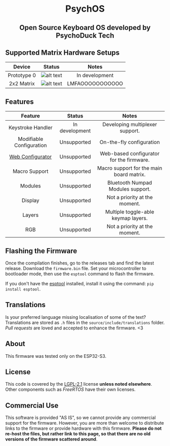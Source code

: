 <div align="center">
  <h1>PsychOS</h1>
  <h2>Open Source Keyboard OS developed by PsychoDuck Tech</h2>
</div>

## Supported Matrix Hardware Setups
|     Device     | Status |                  Notes                  |
| :------------: | :-:    | :-------------------------------------: |
| Prototype 0    | ![alt text][unsupported]     | In development                          |
| 2x2 Matrix     | ![alt text][supported]     | LMFAOOOOOOOOOOO                         |

[supported]: https://img.shields.io/badge/-supported-green "supported"
[preview]: https://img.shields.io/badge/-preview-orange "preview"
[unsupported]: https://img.shields.io/badge/-unsupported-red "in development"

## Features
| Feature | Status | Notes |
| :-: | :-: | :-: |
| Keystroke Handler | In development | Developing multiplexer support. |
| Modifiable Configuration | Unsupported | On-the-fly configuration |
| [Web Configurator](https://github.com/PsychoDuckTech/WebConfigurator) | Unsupported | Web-based configurator for the firmware. |
| Macro Support | Unsupported | Macro support for the main board matrix. |
| Modules | Unsupported | Bluetooth Numpad Modules support. |
| Display | Unsupported | Not a priority at the moment. |
| Layers | Unsupported | Multiple toggle-able keymap layers. |
| RGB | Unsupported | Not a priority at the moment. |

## Flashing the Firmware
Once the compilation finishes, go to the releases tab and find the latest release. Download the `firmware.bin` file.
Set your microcontroller to bootloader mode, then use the `esptool` command to flash the firmware.

If you don't have the [esptool](https://github.com/espressif/esptool) installed, install it using the command: `pip install esptool`.

## Translations
Is your preferred language missing localisation of some of the text?
Translations are stored as `.h` files in the `source/include/translations` folder.
_Pull requests_ are loved and accepted to enhance the firmware. <3

## About
This firmware was tested only on the ESP32-S3.

## License
This code is covered by the [LGPL-2.1](https://www.gnu.org/licenses/old-licenses/lgpl-2.1.html) license **unless noted elsewhere**.
Other components such as _FreeRTOS_ have their own licenses.

## Commercial Use
This software is provided "AS IS", so we cannot provide any commercial support for the firmware.
However, you are more than welcome to distribute links to the firmware or provide hardware with this firmware.
**Please do not re-host the files, but rather link to this page, so that there are no old versions of the firmware scattered around**.
